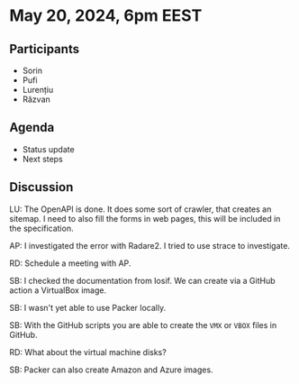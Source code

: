 # May 20, 2024, 6pm EEST

## Participants

- Sorin
- Pufi
- Lurențiu
- Răzvan

## Agenda

- Status update
- Next steps

## Discussion

LU: The OpenAPI is done.
It does some sort of crawler, that creates an sitemap.
I need to also fill the forms in web pages, this will be included in the specification.

AP: I investigated the error with Radare2.
I tried to use strace to investigate.

RD: Schedule a meeting with AP.

SB: I checked the documentation from Iosif.
We can create via a GitHub action a VirtualBox image.

SB: I wasn't yet able to use Packer locally.

SB: With the GitHub scripts you are able to create the `VMX` or `VBOX` files in GitHub.

RD: What about the virtual machine disks?

SB: Packer can also create Amazon and Azure images.
